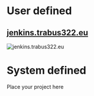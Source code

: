 # User defined
## [jenkins.trabus322.eu](https://jenkins.trabus322.eu)
![jenkins.trabus322.eu](https://uptime-kuma.trabus322.eu/api/badge/1/status)

# System defined
Place your project here